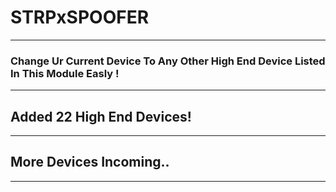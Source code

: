 # STRPxSPOOFER
-------
### Change Ur Current Device To Any Other High End Device Listed In This Module Easly !
-------
## Added 22 High End Devices! 
-------
## More Devices Incoming..
-------
